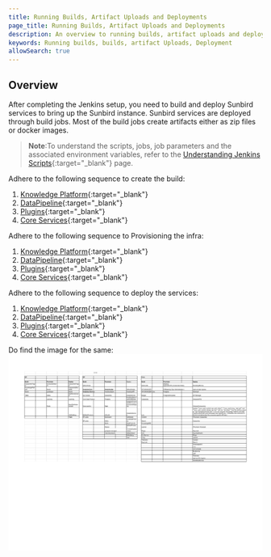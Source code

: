 ```yaml
---
title: Running Builds, Artifact Uploads and Deployments
page_title: Running Builds, Artifact Uploads and Deployments
description: An overview to running builds, artifact uploads and deployments
keywords: Running builds, builds, artifact Uploads, Deployment
allowSearch: true
--- 
```


## Overview

After completing the Jenkins setup, you need to build and deploy Sunbird services to bring up the Sunbird instance. Sunbird services are deployed through build jobs. Most of the build jobs create artifacts either as zip files or docker images.

> **Note**:To understand the scripts, jobs, job parameters and the associated environment variables, refer to the [Understanding Jenkins Scripts](developer-docs/server-installation/understanding-jenkins-scripts-jobs-parameters-and-variables){:target="_blank"} page. 

Adhere to the following sequence to create the build:

1. [Knowledge Platform](developer-docs/server-installation/knowledge-platform){:target="_blank"}
2. [DataPipeline](developer-docs/server-installation/data-pipeline){:target="_blank"}
3. [Plugins](developer-docs/server-installation/plugins){:target="_blank"}
4. [Core Services](developer-docs/server-installation/artifactupload-job/core-services){:target="_blank"}


Adhere to the following sequence to Provisioning the infra:

1. [Knowledge Platform](developer-docs/server-installation/knowledge-platform){:target="_blank"}
2. [DataPipeline](developer-docs/server-installation/data-pipeline){:target="_blank"}
3. [Plugins](developer-docs/server-installation/plugins){:target="_blank"}
4. [Core Services](developer-docs/server-installation/artifactupload-job/core-services){:target="_blank"}



Adhere to the following sequence to deploy the services: 

1. [Knowledge Platform](developer-docs/server-installation/knowledge-platform){:target="_blank"}
2. [DataPipeline](developer-docs/server-installation/data-pipeline){:target="_blank"}
3. [Plugins](developer-docs/server-installation/plugins){:target="_blank"}
4. [Core Services](developer-docs/server-installation/artifactupload-job/core-services){:target="_blank"}

Do find the image for the same:
<img src='developer-docs/server-installation/images/deployment_all.pdf'>

